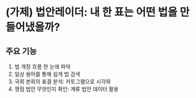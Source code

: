 # (가제) 법안레이더: 내 한 표는 어떤 법을 만들어냈을까?
## 주요 기능
1. 법 개정 흐름 한 눈에 파악
2. 일상 용어를 통해 쉽게 법 검색
3. 국회 본회의 표결 분석: 카토그램으로 시각화
4. 쟁점 법안 무엇인지 확인: 계류 법안 데이터 활용